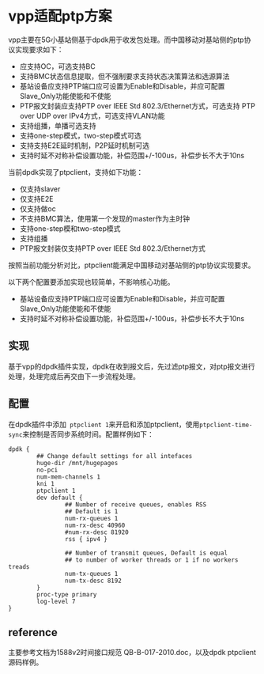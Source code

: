 # vpp适配ptp方案

vpp主要在5G小基站侧基于dpdk用于收发包处理。而中国移动对基站侧的ptp协议实现要求如下：

- 应支持OC，可选支持BC
- 支持BMC状态信息提取，但不强制要求支持状态决策算法和选源算法
- 基站设备应支持PTP端口应可设置为Enable和Disable，并应可配置Slave_Only功能使能和不使能
- PTP报文封装应支持PTP over IEEE Std 802.3/Ethernet方式，可选支持 PTP over UDP over IPv4方式，可选支持VLAN功能
- 支持组播，单播可选支持
- 支持one-step模式，two-step模式可选
- 支持支持E2E延时机制，P2P延时机制可选
- 支持时延不对称补偿设置功能，补偿范围+/-100us，补偿步长不大于10ns

当前dpdk实现了ptpclient，支持如下功能：

- 仅支持slaver
- 仅支持E2E
- 仅支持做oc
- 不支持BMC算法，使用第一个发现的master作为主时钟
- 支持one-step模和two-step模式
- 支持组播
- PTP报文封装仅支持PTP over IEEE Std 802.3/Ethernet方式

按照当前功能分析对比，ptpclient能满足中国移动对基站侧的ptp协议实现要求。

以下两个配置要添加实现也较简单，不影响核心功能。

- 基站设备应支持PTP端口应可设置为Enable和Disable，并应可配置Slave_Only功能使能和不使能
- 支持时延不对称补偿设置功能，补偿范围+/-100us，补偿步长不大于10ns

## 实现

基于vpp的dpdk插件实现，dpdk在收到报文后，先过滤ptp报文，对ptp报文进行处理，处理完成后再交由下一步流程处理。

## 配置

在dpdk插件中添加` ptpclient 1`来开启和添加ptpclient，使用`ptpclient-time-sync`来控制是否同步系统时间。配置样例如下：

```shell
dpdk {
        ## Change default settings for all intefaces
        huge-dir /mnt/hugepages
        no-pci
        num-mem-channels 1
        kni 1
        ptpclient 1
        dev default {
                ## Number of receive queues, enables RSS
                ## Default is 1
                num-rx-queues 1
                num-rx-desc 40960
                #num-rx-desc 81920
                rss { ipv4 }

                ## Number of transmit queues, Default is equal
                ## to number of worker threads or 1 if no workers treads
                num-tx-queues 1
                num-tx-desc 8192
        }
        proc-type primary
        log-level 7
}
```

## reference

主要参考文档为1588v2时间接口规范 QB-B-017-2010.doc，以及dpdk ptpclient源码样例。
